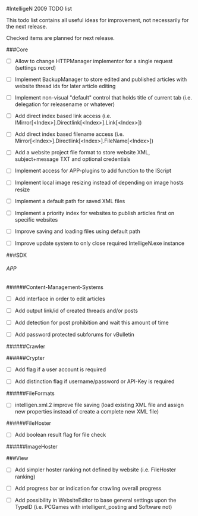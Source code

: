 #IntelligeN 2009 TODO list

This todo list contains all useful ideas for improvement, not necessarily for the next release.

Checked items are planned for next release.

###Core

- [ ] Allow to change HTTPManager implementor for a single request (settings record)

- [ ] Implement BackupManager to store edited and published articles with website thread ids for later article editing

- [ ] Implement non-visual "default" control that holds title of current tab (i.e. delegation for releasename or whatever)

- [ ] Add direct index based link access (i.e. IMirror[\<Index\>].Directlink[\<Index\>].Link[\<Index\>])

- [ ] Add direct index based filename access (i.e. Mirror[\<Index\>].Directlink[\<Index\>].FileName[\<Index\>])

- [ ] Add a website project file format to store website XML, subject+message TXT and optional credentials

- [ ] Implement access for APP-plugins to add function to the IScript

- [ ] Implement local image resizing instead of depending on image hosts resize

- [ ] Implement a default path for saved XML files

- [ ] Implement a priority index for websites to publish articles first on specific websites

- [ ] Improve saving and loading files using default path

- [ ] Improve update system to only close required IntelligeN.exe instance

###SDK

###### APP



######Content-Management-Systems

- [ ] Add interface in order to edit articles

- [ ] Add output link/id of created threads and/or posts

- [ ] Add detection for post prohibition and wait this amount of time

- [ ] Add password protected subforums for vBulletin

######Crawler



######Crypter

- [ ] Add flag if a user account is required

- [ ] Add distinction flag if username/password or API-Key is required

######FileFormats

- [ ] intelligen.xml.2 improve file saving (load existing XML file and assign new properties instead of create a complete new XML file)

######FileHoster

- [ ] Add boolean result flag for file check

######ImageHoster



###View

- [ ] Add simpler hoster ranking not defined by website (i.e. FileHoster ranking)

- [ ] Add progress bar or indication for crawling overall progress

- [ ] Add possibility in WebsiteEditor to base general settings upon the TypeID (i.e. PCGames with intelligent_posting and Software not)

